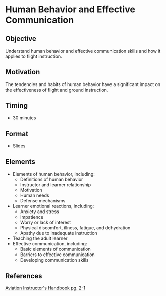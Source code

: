 # Human Behavior and Effective Communication

## Objective

Understand human behavior and effective communication skills and how it applies to flight instruction.

## Motivation

The tendencies and habits of human behavior have a significant impact on the effectiveness of flight and ground instruction.

## Timing

- 30 minutes

## Format

- Slides

## Elements

- Elements of human behavior, including:
  - Definitions of human behavior
  - Instructor and learner relationship
  - Motivation
  - Human needs
  - Defense mechanisms
- Learner emotional reactions, including:
  - Anxiety and stress
  - Impatience
  - Worry or lack of interest
  - Physical discomfort, illness, fatigue, and dehydration
  - Apathy due to inadequate instruction
- Teaching the adult learner
- Effective communication, including:
  - Basic elements of communication
  - Barriers to effective communication
  - Developing communication skills

## References

[Aviation Instructor's Handbook pg. 2-1](/_references/AIH/2-1)
